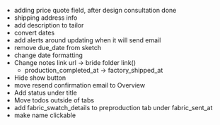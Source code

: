 - adding price quote field, after design consultation done
- shipping address info
- add description to tailor
- convert dates
- add alerts around updating when it will send email
- remove due_date from sketch
- change date formatting
- Change notes link url -> bride folder link()
  - production_completed_at -> factory_shipped_at
- Hide show button
- move resend confirmation email to Overview
- Add status under title
- Move todos outside of tabs
- add fabric_swatch_details to preproduction tab under fabric_sent_at
- make name clickable
